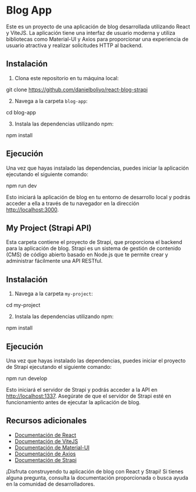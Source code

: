 # Blog App

Este es un proyecto de una aplicación de blog desarrollada utilizando React y ViteJS. La aplicación tiene una interfaz de usuario moderna y utiliza bibliotecas como Material-UI y Axios para proporcionar una experiencia de usuario atractiva y realizar solicitudes HTTP al backend.

## Instalación

1. Clona este repositorio en tu máquina local:

git clone <https://github.com/danielboliyo/react-blog-strapi>

2. Navega a la carpeta `blog-app`:

cd blog-app


3. Instala las dependencias utilizando npm:

npm install


## Ejecución

Una vez que hayas instalado las dependencias, puedes iniciar la aplicación ejecutando el siguiente comando:

npm run dev


Esto iniciará la aplicación de blog en tu entorno de desarrollo local y podrás acceder a ella a través de tu navegador en la dirección [http://localhost:3000](http://localhost:3000).

## My Project (Strapi API)

Esta carpeta contiene el proyecto de Strapi, que proporciona el backend para la aplicación de blog. Strapi es un sistema de gestión de contenido (CMS) de código abierto basado en Node.js que te permite crear y administrar fácilmente una API RESTful.

## Instalación

1. Navega a la carpeta `my-project`:

cd my-project


2. Instala las dependencias utilizando npm:

npm install


## Ejecución

Una vez que hayas instalado las dependencias, puedes iniciar el proyecto de Strapi ejecutando el siguiente comando:

npm run develop


Esto iniciará el servidor de Strapi y podrás acceder a la API en [http://localhost:1337](http://localhost:1337). Asegúrate de que el servidor de Strapi esté en funcionamiento antes de ejecutar la aplicación de blog.

## Recursos adicionales

- [Documentación de React](https://reactjs.org/)
- [Documentación de ViteJS](https://vitejs.dev/)
- [Documentación de Material-UI](https://mui.com/)
- [Documentación de Axios](https://axios-http.com/)
- [Documentación de Strapi](https://strapi.io/documentation/)

¡Disfruta construyendo tu aplicación de blog con React y Strapi! Si tienes alguna pregunta, consulta la documentación proporcionada o busca ayuda en la comunidad de desarrolladores.
